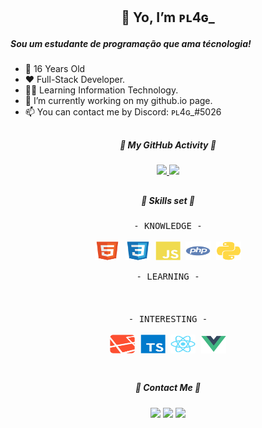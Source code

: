 ## <div align="center">👋 Yo, I’m ᴘʟ4ɢ_ </div>

##### Sou um estudante de programação que ama técnologia!

- 🎂 16 Years Old
- ❤️ Full-Stack Developer.
- 👨‍🎓 Learning Information Technology.
- 📄 I’m currently working on my github.io page.
- 📫 You can contact me by Discord: ᴘʟ4ɢ_#5026
  
<div>

##

  ##### <div align="center">🤖 My GitHub Activity 🤖</div>

<div style="display: inline_block;" align="center">
  <a href="https://github.com/pl4g">
  <img height="160em" src="https://github-readme-stats.vercel.app/api?username=pl4g&show_icons=true&theme=midnight-purple&include_all_commits=true&border_radius=22"/>
  <img height="160em" src="https://github-readme-stats.vercel.app/api/top-langs/?username=pl4g&layout=compact&langs_count=7&theme=midnight-purple&border_radius=16"/>
 </a>
</div>
  
  ##
  
  ##### <div align="center">🧠 Skills set 🧠</div>
 
<div align="center" style="display: inline_block;">    
 <kbd align="center">
      <kbd> - KNOWLEDGE - </kbd>
      <br />
      <br />
      <img align="center" title="HTML5" alt="HTML" height="30" width="40" src="https://raw.githubusercontent.com/devicons/devicon/master/icons/html5/html5-original.svg">
      <img align="center"  title="CSS3" alt="CSS" height="30" width="40" src="https://raw.githubusercontent.com/devicons/devicon/master/icons/css3/css3-original.svg">
      <img align="center"  title="Javascript" alt="Js" height="30" width="40" src="https://raw.githubusercontent.com/devicons/devicon/master/icons/javascript/javascript-plain.svg">
      <img align="center" title="PHP" alt="PHP" height="30" width="40" src="https://raw.githubusercontent.com/devicons/devicon/master/icons/php/php-plain.svg">
      <img align="center" title="Python" alt="Python" height="30" width="40" src="https://raw.githubusercontent.com/devicons/devicon/master/icons/python/python-plain.svg">
<br />
<br /> 
</kbd>
<kbd align="center">
<kbd> - LEARNING - </kbd>
 <br />
 <br />
  <br />
 <br />
</kbd> 
<kbd align="center">
<kbd> - INTERESTING - </kbd> 
     <br />
     <br />
      <img align="center" title="Laravel 8" alt="Laravel 8" height="30" width="40" src="https://raw.githubusercontent.com/devicons/devicon/master/icons/laravel/laravel-plain.svg">
      <img align="center" title="TypeScript" alt="TypeScript" height="30" width="40" src="https://raw.githubusercontent.com/devicons/devicon/master/icons/typescript/typescript-plain.svg"> 
      <img align="center" title="React" alt="React" height="30" width="40" src="https://raw.githubusercontent.com/devicons/devicon/master/icons/react/react-original.svg">
      <img align="center" title="VueJS" alt="VueJS" height="30" width="40" src="https://raw.githubusercontent.com/devicons/devicon/master/icons/vuejs/vuejs-original.svg">        <br />
 <br />
 </kbd>
  </div>
  
  ##
 
  ##### <div align="center">💬 Contact Me 💬</div>
  
  <div align="center">
    <a href="https://www.linkedin.com/in/vinicius-luciano-cardoso-a67a5a226/" target="_blank"><img src="https://img.shields.io/badge/-LinkedIn-%230077B5?style=for-the-badge&logo=linkedin&logoColor=white" target="_blank"></a>
     <a href = "mailto:viniciuslucianocardoso@gmail.com"><img src="https://img.shields.io/badge/-Gmail-%23333?style=for-the-badge&logo=gmail&logoColor=white" target="_blank"></a>
     <a><img src="https://img.shields.io/badge/ᴘʟ4ɢ__%235026-7289DA?style=for-the-badge&logo=discord&logoColor=white"></a>
 </div>
